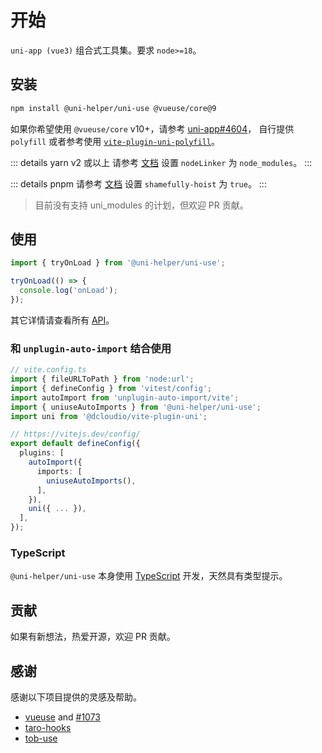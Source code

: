 # 开始

`uni-app (vue3)` 组合式工具集。要求 `node>=18`。

## 安装

```bash
npm install @uni-helper/uni-use @vueuse/core@9
```

如果你希望使用 `@vueuse/core` v10+，请参考 [uni-app#4604](https://github.com/dcloudio/uni-app/issues/4604)， 自行提供 `polyfill` 或者参考使用 [`vite-plugin-uni-polyfill`](https://github.com/Ares-Chang/vite-plugin-uni-polyfill)。

::: details yarn v2 或以上
请参考 [文档](https://yarnpkg.com/configuration/yarnrc/#nodeLinker) 设置 `nodeLinker` 为 `node_modules`。
:::

::: details pnpm
请参考 [文档](https://pnpm.io/npmrc#shamefully-hoist) 设置 `shamefully-hoist` 为 `true`。
:::

> 目前没有支持 uni_modules 的计划，但欢迎 PR 贡献。

## 使用

```ts
import { tryOnLoad } from '@uni-helper/uni-use';

tryOnLoad(() => {
  console.log('onLoad');
});
```

其它详情请查看所有 [API](/apis.md)。

### 和 `unplugin-auto-import` 结合使用

```typescript
// vite.config.ts
import { fileURLToPath } from 'node:url';
import { defineConfig } from 'vitest/config';
import autoImport from 'unplugin-auto-import/vite';
import { uniuseAutoImports } from '@uni-helper/uni-use';
import uni from '@dcloudio/vite-plugin-uni';

// https://vitejs.dev/config/
export default defineConfig({
  plugins: [
    autoImport({
      imports: [
        uniuseAutoImports(),
      ],
    }),
    uni({ ... }),
  ],
});
```

### TypeScript

`@uni-helper/uni-use` 本身使用 [TypeScript](https://www.typescriptlang.org/) 开发，天然具有类型提示。

## 贡献

如果有新想法，热爱开源，欢迎 PR 贡献。

## 感谢

感谢以下项目提供的灵感及帮助。

- [vueuse](https://vueuse.org/) and [#1073](https://github.com/vueuse/vueuse/pull/1073)
- [taro-hooks](https://taro-hooks-innocces.vercel.app/)
- [tob-use](https://tob-use.netlify.app/)
